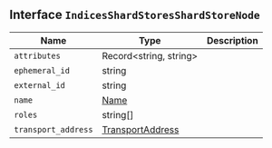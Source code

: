 ## Interface `IndicesShardStoresShardStoreNode`

| Name | Type | Description |
| - | - | - |
| `attributes` | Record<string, string> | &nbsp; |
| `ephemeral_id` | string | &nbsp; |
| `external_id` | string | &nbsp; |
| `name` | [Name](./Name.md) | &nbsp; |
| `roles` | string[] | &nbsp; |
| `transport_address` | [TransportAddress](./TransportAddress.md) | &nbsp; |

